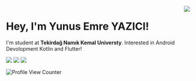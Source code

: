 <img align='right' src="https://github-readme-stats.vercel.app/api?username=yunusemreyazici&show_icons=true&theme=dark">

# Hey, I'm Yunus Emre YAZICI! 
I'm student at **Tekirdağ Namık Kemal Universty**. Interested in Android Devolopment Kotlin and Flutter!


[![](https://img.shields.io/twitter/follow/inviteddie?style=social)](https://www.twitter.com/yuemyaz)
[![](https://img.shields.io/github/followers/yunusemreyazici?style=social)](https://www.github.com/yunusemreyazici)
<a href="https://www.linkedin.com/in/yunus-emre-yazici-aa0a99ab" target="_blank"><img alt=" " src="https://img.shields.io/badge/LinkedIn-blue?style=flat&logo=linkedin"></a>

![Profile View Counter](https://komarev.com/ghpvc/?username=yunusemreyazici)
